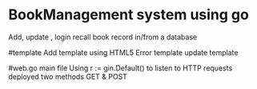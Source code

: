 # BookManagement system using go
Add, update , login recall book record in/from a database

#template 
Add template using HTML5 
Error template
update template 

#web.go main file
Using r := gin.Default() to listen to HTTP requests
deployed two methods GET & POST
